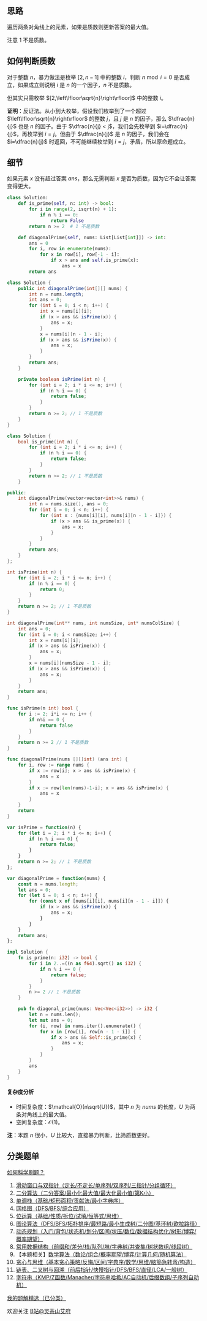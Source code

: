 ## 思路

遍历两条对角线上的元素，如果是质数则更新答案的最大值。

注意 $1$ 不是质数。

## 如何判断质数

对于整数 $n$，暴力做法是枚举 $[2,n-1]$ 中的整数 $i$，判断 $n\bmod i=0$ 是否成立，如果成立则说明 $i$ 是 $n$ 的一个因子，$n$ 不是质数。

但其实只需枚举 $[2,\left\lfloor\sqrt{n}\right\rfloor]$ 中的整数 $i$。

**证明**：反证法。从小到大枚举，假设我们枚举到了一个超过 $\left\lfloor\sqrt{n}\right\rfloor$ 的整数 $j$，且 $j$ 是 $n$ 的因子，那么 $\dfrac{n}{j}$ 也是 $n$ 的因子。由于 $\dfrac{n}{j} < j$，我们会先枚举到 $i=\dfrac{n}{j}$，再枚举到 $i=j$。但由于 $\dfrac{n}{j}$ 是 $n$ 的因子，我们会在 $i=\dfrac{n}{j}$ 时返回，不可能继续枚举到 $i=j$，矛盾，所以原命题成立。

## 细节

如果元素 $x$ 没有超过答案 $\textit{ans}$，那么无需判断 $x$ 是否为质数，因为它不会让答案变得更大。

```py [sol-Python3]
class Solution:
    def is_prime(self, n: int) -> bool:
        for i in range(2, isqrt(n) + 1):
            if n % i == 0:
                return False
        return n >= 2  # 1 不是质数

    def diagonalPrime(self, nums: List[List[int]]) -> int:
        ans = 0
        for i, row in enumerate(nums):
            for x in row[i], row[-1 - i]:
                if x > ans and self.is_prime(x):
                    ans = x
        return ans
```

```java [sol-Java]
class Solution {
    public int diagonalPrime(int[][] nums) {
        int n = nums.length;
        int ans = 0;
        for (int i = 0; i < n; i++) {
            int x = nums[i][i];
            if (x > ans && isPrime(x)) {
                ans = x;
            }
            x = nums[i][n - 1 - i];
            if (x > ans && isPrime(x)) {
                ans = x;
            }
        }
        return ans;
    }

    private boolean isPrime(int n) {
        for (int i = 2; i * i <= n; i++) {
            if (n % i == 0) {
                return false;
            }
        }
        return n >= 2; // 1 不是质数
    }
}
```

```cpp [sol-C++]
class Solution {
    bool is_prime(int n) {
        for (int i = 2; i * i <= n; i++) {
            if (n % i == 0) {
                return false;
            }
        }
        return n >= 2; // 1 不是质数
    }

public:
    int diagonalPrime(vector<vector<int>>& nums) {
        int n = nums.size(), ans = 0;
        for (int i = 0; i < n; i++) {
            for (int x : {nums[i][i], nums[i][n - 1 - i]}) {
                if (x > ans && is_prime(x)) {
                    ans = x;
                }
            }
        }
        return ans;
    }
};
```

```c [sol-C]
int isPrime(int n) {
    for (int i = 2; i * i <= n; i++) {
        if (n % i == 0) {
            return 0;
        }
    }
    return n >= 2; // 1 不是质数
}

int diagonalPrime(int** nums, int numsSize, int* numsColSize) {
    int ans = 0;
    for (int i = 0; i < numsSize; i++) {
        int x = nums[i][i];
        if (x > ans && isPrime(x)) {
            ans = x;
        }
        x = nums[i][numsSize - 1 - i];
        if (x > ans && isPrime(x)) {
            ans = x;
        }
    }
    return ans;
}
```

```go [sol-Go]
func isPrime(n int) bool {
    for i := 2; i*i <= n; i++ {
        if n%i == 0 {
            return false
        }
    }
    return n >= 2 // 1 不是质数
}

func diagonalPrime(nums [][]int) (ans int) {
    for i, row := range nums {
        if x := row[i]; x > ans && isPrime(x) {
            ans = x
        }
        if x := row[len(nums)-1-i]; x > ans && isPrime(x) {
            ans = x
        }
    }
    return
}
```

```js [sol-JavaScript]
var isPrime = function(n) {
    for (let i = 2; i * i <= n; i++) {
        if (n % i === 0) {
            return false;
        }
    }
    return n >= 2; // 1 不是质数
};

var diagonalPrime = function(nums) {
    const n = nums.length;
    let ans = 0;
    for (let i = 0; i < n; i++) {
        for (const x of [nums[i][i], nums[i][n - 1 - i]]) {
            if (x > ans && isPrime(x)) {
                ans = x;
            }
        }
    }
    return ans;
};
```

```rust [sol-Rust]
impl Solution {
    fn is_prime(n: i32) -> bool {
        for i in 2..=((n as f64).sqrt() as i32) {
            if n % i == 0 {
                return false;
            }
        }
        n >= 2 // 1 不是质数
    }

    pub fn diagonal_prime(nums: Vec<Vec<i32>>) -> i32 {
        let n = nums.len();
        let mut ans = 0;
        for (i, row) in nums.iter().enumerate() {
            for x in [row[i], row[n - 1 - i]] {
                if x > ans && Self::is_prime(x) {
                    ans = x;
                }
            }
        }
        ans
    }
}
```

#### 复杂度分析

- 时间复杂度：$\mathcal{O}(n\sqrt{U})$，其中 $n$ 为 $\textit{nums}$ 的长度，$U$ 为两条对角线上的最大值。
- 空间复杂度：$\mathcal{O}(1)$。

**注**：本题 $n$ 很小，$U$ 比较大，直接暴力判断，比筛质数更好。

## 分类题单

[如何科学刷题？](https://leetcode.cn/circle/discuss/RvFUtj/)

1. [滑动窗口与双指针（定长/不定长/单序列/双序列/三指针/分组循环）](https://leetcode.cn/circle/discuss/0viNMK/)
2. [二分算法（二分答案/最小化最大值/最大化最小值/第K小）](https://leetcode.cn/circle/discuss/SqopEo/)
3. [单调栈（基础/矩形面积/贡献法/最小字典序）](https://leetcode.cn/circle/discuss/9oZFK9/)
4. [网格图（DFS/BFS/综合应用）](https://leetcode.cn/circle/discuss/YiXPXW/)
5. [位运算（基础/性质/拆位/试填/恒等式/思维）](https://leetcode.cn/circle/discuss/dHn9Vk/)
6. [图论算法（DFS/BFS/拓扑排序/最短路/最小生成树/二分图/基环树/欧拉路径）](https://leetcode.cn/circle/discuss/01LUak/)
7. [动态规划（入门/背包/状态机/划分/区间/状压/数位/数据结构优化/树形/博弈/概率期望）](https://leetcode.cn/circle/discuss/tXLS3i/)
8. [常用数据结构（前缀和/差分/栈/队列/堆/字典树/并查集/树状数组/线段树）](https://leetcode.cn/circle/discuss/mOr1u6/)
9. 【本题相关】[数学算法（数论/组合/概率期望/博弈/计算几何/随机算法）](https://leetcode.cn/circle/discuss/IYT3ss/)
10. [贪心与思维（基本贪心策略/反悔/区间/字典序/数学/思维/脑筋急转弯/构造）](https://leetcode.cn/circle/discuss/g6KTKL/)
11. [链表、二叉树与回溯（前后指针/快慢指针/DFS/BFS/直径/LCA/一般树）](https://leetcode.cn/circle/discuss/K0n2gO/)
12. [字符串（KMP/Z函数/Manacher/字符串哈希/AC自动机/后缀数组/子序列自动机）](https://leetcode.cn/circle/discuss/SJFwQI/)

[我的题解精选（已分类）](https://github.com/EndlessCheng/codeforces-go/blob/master/leetcode/SOLUTIONS.md)

欢迎关注 [B站@灵茶山艾府](https://space.bilibili.com/206214)
